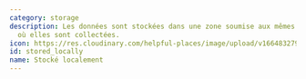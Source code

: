 ```yaml
---
category: storage
description: Les données sont stockées dans une zone soumise aux mêmes lois que celle
  où elles sont collectées.
icon: https://res.cloudinary.com/helpful-places/image/upload/v1664832797/dtpr-icons/storage/cloud_gvkk5g.svg
id: stored_locally
name: Stocké localement
---
```

